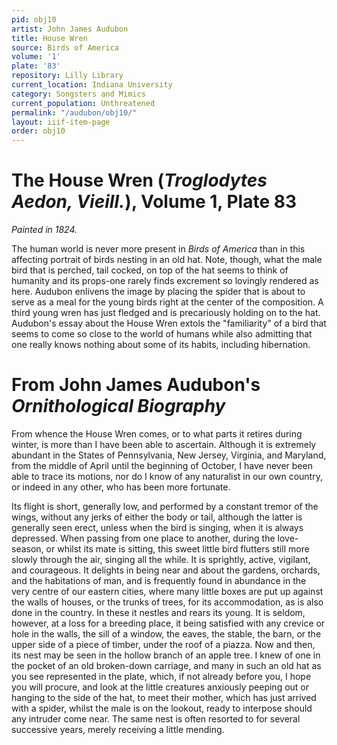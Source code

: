 ```yaml
---
pid: obj10
artist: John James Audubon
title: House Wren
source: Birds of America
volume: '1'
plate: '83'
repository: Lilly Library
current_location: Indiana University
category: Songsters and Mimics
current_population: Unthreatened
permalink: "/audubon/obj10/"
layout: iiif-item-page
order: obj10
---
```


# The House Wren (_Troglodytes Aedon, Vieill._), Volume 1, Plate 83

_Painted in 1824._

The human world is never more present in _Birds of America_ than in this affecting portrait of birds nesting in an old hat. Note, though, what the male bird that is perched, tail cocked, on top of the hat seems to think of humanity and its props-one rarely finds excrement so lovingly rendered as here. Audubon enlivens the image by placing the spider that is about to serve as a meal for the young birds right at the center of the composition. A third young wren has just fledged and is precariously holding on to the hat. Audubon's essay about the House Wren extols the "familiarity" of a bird that seems to come so close to the world of humans while also admitting that one really knows nothing about some of its habits, including hibernation.

# From John James Audubon's _Ornithological Biography_

From whence the House Wren comes, or to what parts it retires during winter, is more than I have been able to ascertain. Although it is extremely abundant in the States of Pennsylvania, New Jersey, Virginia, and Maryland, from the middle of April until the beginning of October, I have never been able to trace its motions, nor do I know of any naturalist in our own country, or indeed in any other, who has been more fortunate.

Its flight is short, generally low, and performed by a constant tremor of the wings, without any jerks of either the body or tail, although the latter is generally seen erect, unless when the bird is singing, when it is always depressed. When passing from one place to another, during the love-season, or whilst its mate is sitting, this sweet little bird flutters still more slowly through the air, singing all the while. It is sprightly, active, vigilant, and courageous. It delights in being near and about the gardens, orchards, and the habitations of man, and is frequently found in abundance in the very centre of our eastern cities, where many little boxes are put up against the walls of houses, or the trunks of trees, for its accommodation, as is also done in the country. In these it nestles and rears its young. It is seldom, however, at a loss for a breeding place, it being satisfied with any crevice or hole in the walls, the sill of a window, the eaves, the stable, the barn, or the upper side of a piece of timber, under the roof of a piazza. Now and then, its nest may be seen in the hollow branch of an apple tree. I knew of one in the pocket of an old broken-down carriage, and many in such an old hat as you see represented in the plate, which, if not already before you, I hope you will procure, and look at the little creatures anxiously peeping out or hanging to the side of the hat, to meet their mother, which has just arrived with a spider, whilst the male is on the lookout, ready to interpose should any intruder come near. The same nest is often resorted to for several successive years, merely receiving a little mending.

